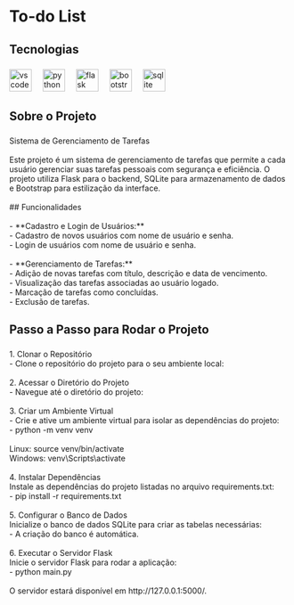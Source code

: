﻿<h1 align="left">To-do List</h1>

###

<h2 align="left">Tecnologias</h2>

###

<div align="left">
  <img src="https://cdn.jsdelivr.net/gh/devicons/devicon/icons/vscode/vscode-original.svg" height="40" alt="vscode logo"  />
  <img width="12" />
  <img src="https://cdn.jsdelivr.net/gh/devicons/devicon/icons/python/python-original.svg" height="40" alt="python logo"  />
  <img width="12" />
  <img src="https://cdn.jsdelivr.net/gh/devicons/devicon/icons/flask/flask-original.svg" height="40" alt="flask logo"  />
  <img width="12" />
  <img src="https://cdn.jsdelivr.net/gh/devicons/devicon/icons/bootstrap/bootstrap-original.svg" height="40" alt="bootstrap logo"  />
  <img width="12" />
  <img src="https://cdn.jsdelivr.net/gh/devicons/devicon/icons/sqlite/sqlite-original.svg" height="40" alt="sqlite logo"  />
</div>

###

<h2 align="left">Sobre o Projeto</h2>

###

<p align="left">Sistema de Gerenciamento de Tarefas<br><br>Este projeto é um sistema de gerenciamento de tarefas que permite a cada usuário gerenciar suas tarefas pessoais com segurança e eficiência. O projeto utiliza Flask para o backend, SQLite para armazenamento de dados e Bootstrap para estilização da interface.<br><br>## Funcionalidades<br><br>- **Cadastro e Login de Usuários:**<br>  - Cadastro de novos usuários com nome de usuário e senha.<br>  - Login de usuários com nome de usuário e senha.<br><br>- **Gerenciamento de Tarefas:**<br>  - Adição de novas tarefas com título, descrição e data de vencimento.<br>  - Visualização das tarefas associadas ao usuário logado.<br>  - Marcação de tarefas como concluídas.<br>  - Exclusão de tarefas.</p>

###

<h2 align="left">Passo a Passo para Rodar o Projeto</h2>

###

<p align="left">1. Clonar o Repositório<br>- Clone o repositório do projeto para o seu ambiente local:<br><br>2. Acessar o Diretório do Projeto<br>- Navegue até o diretório do projeto:<br><br>3. Criar um Ambiente Virtual<br>- Crie e ative um ambiente virtual para isolar as dependências do projeto:<br>- python -m venv venv<br><br>Linux: source venv/bin/activate <br>Windows: venv\Scripts\activate<br><br>4. Instalar Dependências<br>Instale as dependências do projeto listadas no arquivo requirements.txt:<br>- pip install -r requirements.txt<br><br>5. Configurar o Banco de Dados<br>Inicialize o banco de dados SQLite para criar as tabelas necessárias:<br>- A criação do banco é automática.<br><br>6. Executar o Servidor Flask<br>Inicie o servidor Flask para rodar a aplicação:<br>- python main.py<br><br>O servidor estará disponível em http://127.0.0.1:5000/.</p>

###

